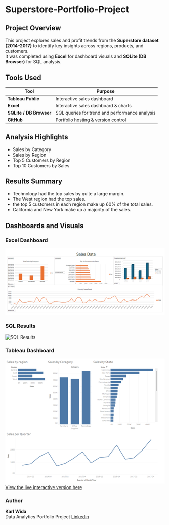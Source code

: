 # Superstore-Portfolio-Project

## Project Overview
This project explores sales and profit trends from the **Superstore dataset (2014–2017)** to identify key insights across regions, products, and customers.  
It was completed using **Excel** for dashboard visuals and **SQLite (DB Browser)** for SQL analysis.

##  Tools Used
| Tool | Purpose |
|------|----------|
|**Tableau Public**|Interactive sales dashboard |
| **Excel** | Interactive sales dashboard & charts |
| **SQLite / DB Browser** | SQL queries for trend and performance analysis |
| **GitHub** | Portfolio hosting & version control |

## Analysis Highlights
- Sales by Category  
- Sales by Region
- Top 5 Customers by Region
- Top 10 Customers by Sales

## Results Summary
- Technology had the top sales by quite a large margin.
- The West region had the top sales.
- the top 5 customers in each region make up 60% of the total sales.
- California and New York make up a majority of the sales.

## Dashboards and Visuals
### Excel Dashboard
![Excel Dashboard](Superstore-Portfolio-Project/ExcelDashboard.png)

### SQL Results
![SQL Results](Superstore-Portfolio-Project/Screenshots)

### Tableau Dashboard
![Tableau Dashboard](Superstore-Portfolio-Project/Screenshots/Tableau-superstore-dashboard.png)
[View the live interactive version here](https://public.tableau.com/app/profile/karl.wida/viz/SuperstorePortfolio_17606434989400/Dashboard1?publish=yes)


### Author
**Karl Wida**  
Data Analytics Portfolio Project
[Linkedin](www.linkedin.com/in/karl-wida-b65280138)



 


